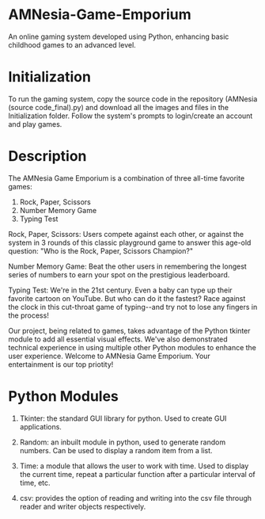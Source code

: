 # AMNesia-Game-Emporium
An online gaming system developed using Python, enhancing basic childhood games to an advanced level.


# Initialization
To run the gaming system, copy the source code in the repository (AMNesia (source code_final).py) and download all the images and files in the Initialization folder. Follow the system's prompts to login/create an account and play games.


# Description
The AMNesia Game Emporium is a combination of three all-time favorite games: 

1. Rock, Paper, Scissors
2. Number Memory Game
3. Typing Test 

Rock, Paper, Scissors: 
Users compete against each other, or against the system in 3 rounds of this classic playground game to answer this age-old question: "Who is the Rock, Paper, Scissors Champion?"

Number Memory Game:
Beat the other users in remembering the longest series of numbers to earn your spot on the prestigious leaderboard.

Typing Test:
We're in the 21st century. Even a baby can type up their favorite cartoon on YouTube. But who can do it the fastest? Race against the clock in this cut-throat game of typing--and try not to lose any fingers in the process!


Our project, being related to games, takes advantage of the Python tkinter module to add all essential visual effects. We've also demonstrated technical experience in using multiple other Python modules to enhance the user experience. Welcome to AMNesia Game Emporium. Your entertainment is our top priotity!


# Python Modules
1. Tkinter: the standard GUI library for python. Used to create GUI applications.
   
2. Random: an inbuilt module in python, used to generate random numbers. Can be used to display a random item from a list.
   
3. Time: a module that allows the user to work with time. Used to display the current time, repeat a particular function after a particular interval of time, etc.

4. csv: provides the option of reading and writing into the csv file through reader and writer objects respectively.

